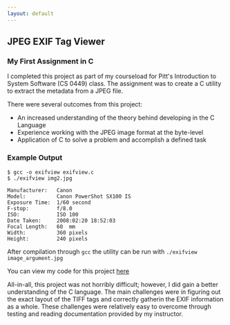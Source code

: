 ```yaml
---
layout: default
---
```


## JPEG EXIF Tag Viewer
### My First Assignment in C  
I completed this project as part of my courseload for Pitt's Introduction to System Software (CS 0449) class.  The assignment 
was to create a C utility to extract the metadata from a JPEG file. 
  
There were several outcomes from this project:
  * An increased understanding of the theory behind developing in the C Language
  * Experience working with the JPEG image format at the byte-level
  * Application of C to solve a problem and accomplish a defined task

### Example Output

```
$ gcc -o exifview exifview.c
$ ./exifview img2.jpg

Manufacturer:   Canon
Model:          Canon PowerShot SX100 IS
Exposure Time:  1/60 second
F-stop:         f/8.0
ISO:            ISO 100
Date Taken:     2008:02:20 18:52:03
Focal Length:   60  mm
Width:          360 pixels
Height:         240 pixels

```

After compilation through `gcc` the utility can be run with `./exifview image_argument.jpg`

You can view my code for this project [here](EXIF-Viewer-Code.html "EXIF Viewer Code")

All-in-all, this project was not horribly difficult; however, I did gain a better understanding of the C language.  The main challenges were in figuring out the exact layout of the TIFF tags and correctly gatherin the EXIF information as a whole.  These challenges were relatively easy to overcome through testing and reading documentation provided by my instructor.  
